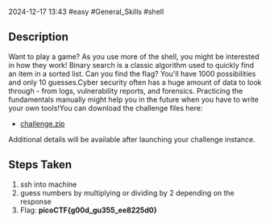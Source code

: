2024-12-17
13:43
#easy #General_Skills #shell

## Description
Want to play a game? As you use more of the shell, you might be interested in how they work! Binary search is a classic algorithm used to quickly find an item in a sorted list. Can you find the flag? You'll have 1000 possibilities and only 10 guesses.Cyber security often has a huge amount of data to look through - from logs, vulnerability reports, and forensics. Practicing the fundamentals manually might help you in the future when you have to write your own tools!You can download the challenge files here:

- [challenge.zip](https://artifacts.picoctf.net/c_atlas/4/challenge.zip)

Additional details will be available after launching your challenge instance.

## Steps Taken
1. ssh into machine
2. guess numbers by multiplying or dividing by 2 depending on the response
3. Flag: **picoCTF{g00d_gu355_ee8225d0}**
